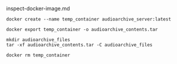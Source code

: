  inspect-docker-image.md

```
docker create --name temp_container audioarchive_server:latest
```

```
docker export temp_container -o audioarchive_contents.tar
```

```
mkdir audioarchive_files
tar -xf audioarchive_contents.tar -C audioarchive_files
```

```
docker rm temp_container
```
